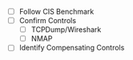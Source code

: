 - [ ] Follow CIS Benchmark
- [ ] Confirm Controls
	- [ ] TCPDump/Wireshark 
	- [ ] NMAP 
- [ ] Identify Compensating Controls